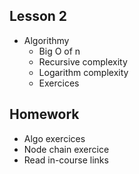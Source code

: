 ## Lesson 2
- Algorithmy
  - Big O of n
  - Recursive complexity
  - Logarithm complexity
  - Exercices

## Homework
- Algo exercices
- Node chain exercice
- Read in-course links